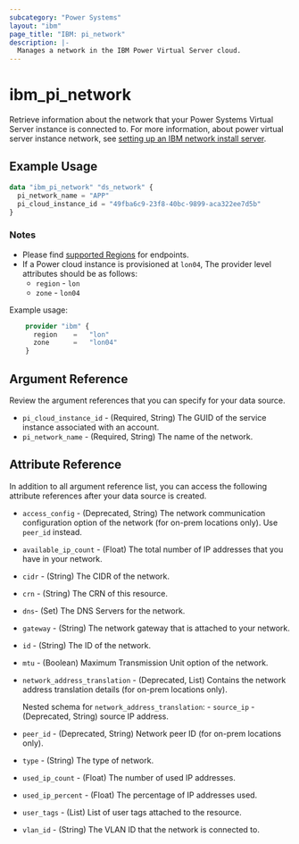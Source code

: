 ```yaml
---
subcategory: "Power Systems"
layout: "ibm"
page_title: "IBM: pi_network"
description: |-
  Manages a network in the IBM Power Virtual Server cloud.
---
```


# ibm_pi_network

Retrieve information about the network that your Power Systems Virtual Server instance is connected to. For more information, about power virtual server instance network, see [setting up an IBM network install server](https://cloud.ibm.com/docs/power-iaas?topic=power-iaas-configuring-subnet).

## Example Usage

```terraform
data "ibm_pi_network" "ds_network" {
  pi_network_name = "APP"
  pi_cloud_instance_id = "49fba6c9-23f8-40bc-9899-aca322ee7d5b"
}
```

### Notes

- Please find [supported Regions](https://cloud.ibm.com/apidocs/power-cloud#endpoint) for endpoints.
- If a Power cloud instance is provisioned at `lon04`, The provider level attributes should be as follows:
  - `region` - `lon`
  - `zone` - `lon04`
  
Example usage:

```terraform
    provider "ibm" {
      region    =   "lon"
      zone      =   "lon04"
    }
  ```
  
## Argument Reference

Review the argument references that you can specify for your data source.

- `pi_cloud_instance_id` - (Required, String) The GUID of the service instance associated with an account.
- `pi_network_name` - (Required, String) The name of the network.

## Attribute Reference

In addition to all argument reference list, you can access the following attribute references after your data source is created.

- `access_config` - (Deprecated, String) The network communication configuration option of the network (for on-prem locations only). Use `peer_id` instead.
- `available_ip_count` - (Float) The total number of IP addresses that you have in your network.
- `cidr` - (String) The CIDR of the network.
- `crn` - (String) The CRN of this resource.
- `dns`- (Set) The DNS Servers for the network.
- `gateway` - (String) The network gateway that is attached to your network.
- `id` - (String) The ID of the network.
- `mtu` - (Boolean) Maximum Transmission Unit option of the network.
- `network_address_translation` - (Deprecated, List) Contains the network address translation details (for on-prem locations only).

    Nested schema for  `network_address_translation`:
      - `source_ip` - (Deprecated, String) source IP address.
- `peer_id` - (Deprecated, String) Network peer ID (for on-prem locations only).
- `type` - (String) The type of network.
- `used_ip_count` - (Float) The number of used IP addresses.
- `used_ip_percent` - (Float) The percentage of IP addresses used.
- `user_tags` - (List) List of user tags attached to the resource.
- `vlan_id` - (String) The VLAN ID that the network is connected to.
